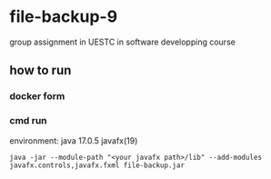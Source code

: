 # file-backup-9
group assignment in UESTC in software developping course


## how to run
### docker form

### cmd run
environment: java 17.0.5 javafx(19)
~~~
java -jar --module-path "<your javafx path>/lib" --add-modules javafx.controls,javafx.fxml file-backup.jar
~~~
